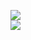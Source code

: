 [![](https://img.shields.io/badge/Made%20With-Github%20Spray-lightgrey.svg?style=for-the-badge&logo=github)](https://github.com/Annihil/github-spray#7958)  
[![](https://i.imgur.com/2DrTn0Z.gif)](https://github.com/Annihil/github-spray)